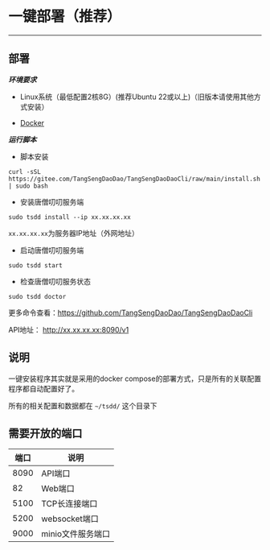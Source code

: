 
# 一键部署（推荐）

------------------

## 部署

***环境要求***

- Linux系统（最低配置2核8G）(推荐Ubuntu 22或以上)（旧版本请使用其他方式安装）

- [Docker](./docker-install)


***运行脚本***


- 脚本安装
```shell
curl -sSL https://gitee.com/TangSengDaoDao/TangSengDaoDaoCli/raw/main/install.sh | sudo bash
```

- 安装唐僧叨叨服务端
```shell
sudo tsdd install --ip xx.xx.xx.xx
```

`xx.xx.xx.xx`为服务器IP地址（外网地址）

- 启动唐僧叨叨服务端
```shell
sudo tsdd start
```

- 检查唐僧叨叨服务状态

```shell
sudo tsdd doctor
```

更多命令查看：https://github.com/TangSengDaoDao/TangSengDaoDaoCli

API地址： http://xx.xx.xx.xx:8090/v1


## 说明

一键安装程序其实就是采用的docker compose的部署方式，只是所有的关联配置程序都自动配置好了。

所有的相关配置和数据都在 `~/tsdd/` 这个目录下

## 需要开放的端口

| 端口 | 说明 |
| --- | --- |
| 8090 | API端口 |
| 82 | Web端口 |
| 5100 | TCP长连接端口 |
| 5200 | websocket端口 |
| 9000 | minio文件服务端口 |

